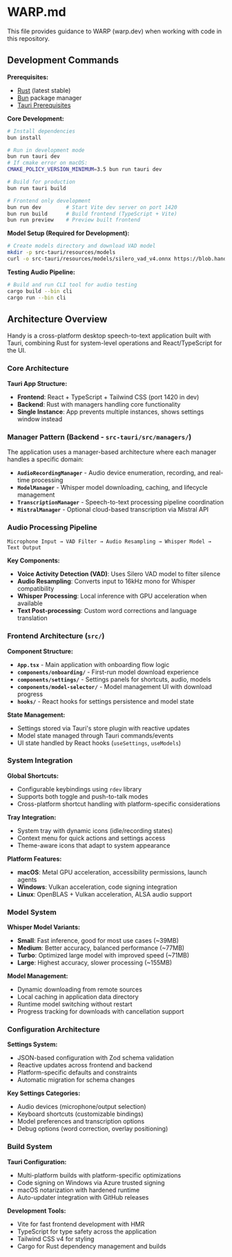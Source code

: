 # WARP.md

This file provides guidance to WARP (warp.dev) when working with code in this repository.

## Development Commands

**Prerequisites:**
- [Rust](https://rustup.rs/) (latest stable)
- [Bun](https://bun.sh/) package manager
- [Tauri Prerequisites](https://tauri.app/start/prerequisites/)

**Core Development:**
```bash
# Install dependencies
bun install

# Run in development mode
bun run tauri dev
# If cmake error on macOS:
CMAKE_POLICY_VERSION_MINIMUM=3.5 bun run tauri dev

# Build for production
bun run tauri build

# Frontend only development
bun run dev        # Start Vite dev server on port 1420
bun run build      # Build frontend (TypeScript + Vite)
bun run preview    # Preview built frontend
```

**Model Setup (Required for Development):**
```bash
# Create models directory and download VAD model
mkdir -p src-tauri/resources/models
curl -o src-tauri/resources/models/silero_vad_v4.onnx https://blob.handy.computer/silero_vad_v4.onnx
```

**Testing Audio Pipeline:**
```bash
# Build and run CLI tool for audio testing
cargo build --bin cli
cargo run --bin cli
```

## Architecture Overview

Handy is a cross-platform desktop speech-to-text application built with Tauri, combining Rust for system-level operations and React/TypeScript for the UI.

### Core Architecture

**Tauri App Structure:**
- **Frontend**: React + TypeScript + Tailwind CSS (port 1420 in dev)
- **Backend**: Rust with managers handling core functionality
- **Single Instance**: App prevents multiple instances, shows settings window instead

### Manager Pattern (Backend - `src-tauri/src/managers/`)

The application uses a manager-based architecture where each manager handles a specific domain:

- **`AudioRecordingManager`** - Audio device enumeration, recording, and real-time processing
- **`ModelManager`** - Whisper model downloading, caching, and lifecycle management  
- **`TranscriptionManager`** - Speech-to-text processing pipeline coordination
- **`MistralManager`** - Optional cloud-based transcription via Mistral API

### Audio Processing Pipeline

```
Microphone Input → VAD Filter → Audio Resampling → Whisper Model → Text Output
```

**Key Components:**
- **Voice Activity Detection (VAD)**: Uses Silero VAD model to filter silence
- **Audio Resampling**: Converts input to 16kHz mono for Whisper compatibility
- **Whisper Processing**: Local inference with GPU acceleration when available
- **Text Post-processing**: Custom word corrections and language translation

### Frontend Architecture (`src/`)

**Component Structure:**
- **`App.tsx`** - Main application with onboarding flow logic
- **`components/onboarding/`** - First-run model download experience
- **`components/settings/`** - Settings panels for shortcuts, audio, models
- **`components/model-selector/`** - Model management UI with download progress
- **`hooks/`** - React hooks for settings persistence and model state

**State Management:**
- Settings stored via Tauri's store plugin with reactive updates
- Model state managed through Tauri commands/events
- UI state handled by React hooks (`useSettings`, `useModels`)

### System Integration

**Global Shortcuts:**
- Configurable keybindings using `rdev` library
- Supports both toggle and push-to-talk modes
- Cross-platform shortcut handling with platform-specific considerations

**Tray Integration:**
- System tray with dynamic icons (idle/recording states)
- Context menu for quick actions and settings access
- Theme-aware icons that adapt to system appearance

**Platform Features:**
- **macOS**: Metal GPU acceleration, accessibility permissions, launch agents
- **Windows**: Vulkan acceleration, code signing integration
- **Linux**: OpenBLAS + Vulkan acceleration, ALSA audio support

### Model System

**Whisper Model Variants:**
- **Small**: Fast inference, good for most use cases (~39MB)
- **Medium**: Better accuracy, balanced performance (~77MB)  
- **Turbo**: Optimized large model with improved speed (~71MB)
- **Large**: Highest accuracy, slower processing (~155MB)

**Model Management:**
- Dynamic downloading from remote sources
- Local caching in application data directory
- Runtime model switching without restart
- Progress tracking for downloads with cancellation support

### Configuration Architecture

**Settings System:**
- JSON-based configuration with Zod schema validation
- Reactive updates across frontend and backend
- Platform-specific defaults and constraints
- Automatic migration for schema changes

**Key Settings Categories:**
- Audio devices (microphone/output selection)
- Keyboard shortcuts (customizable bindings)
- Model preferences and transcription options
- Debug options (word correction, overlay positioning)

### Build System

**Tauri Configuration:**
- Multi-platform builds with platform-specific optimizations
- Code signing on Windows via Azure trusted signing
- macOS notarization with hardened runtime
- Auto-updater integration with GitHub releases

**Development Tools:**
- Vite for fast frontend development with HMR
- TypeScript for type safety across the application
- Tailwind CSS v4 for styling
- Cargo for Rust dependency management and builds

